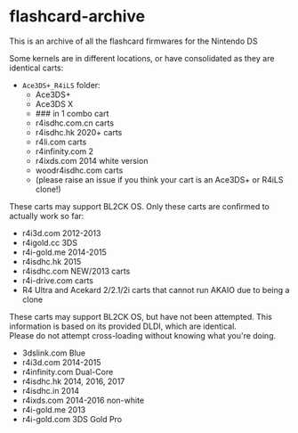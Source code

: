 # flashcard-archive
This is an archive of all the flashcard firmwares for the Nintendo DS

Some kernels are in different locations, or have consolidated as they are identical carts:

- `Ace3DS+_R4iLS` folder:
  - Ace3DS+
  - Ace3DS X
  - \### in 1 combo cart
  - r4isdhc.com.cn carts
  - r4isdhc.hk 2020+ carts
  - r4li.com carts
  - r4infinity.com 2
  - r4ixds.com 2014 white version
  - woodr4isdhc.com carts
  - (please raise an issue if you think your cart is an Ace3DS+ or R4iLS clone!)

These carts may support BL2CK OS. Only these carts are confirmed to actually work so far:
- r4i3d.com 2012-2013
- r4igold.cc 3DS
- r4i-gold.me 2014-2015
- r4isdhc.hk 2015
- r4isdhc.com NEW/2013 carts
- r4i-drive.com carts
- R4 Ultra and Acekard 2/2.1/2i carts that cannot run AKAIO due to being a clone

These carts may support BL2CK OS, but have not been attempted. This information is based on its provided DLDI, which are identical.  
Please do not attempt cross-loading without knowing what you're doing.
- 3dslink.com Blue
- r4i3d.com 2014-2015
- r4infinity.com Dual-Core
- r4isdhc.hk 2014, 2016, 2017
- r4isdhc.in 2014
- r4ixds.com 2014-2016 non-white
- r4i-gold.me 2013
- r4i-gold.com 3DS Gold Pro
